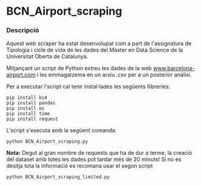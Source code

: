 # BCN_Airport_scraping
### Descripció
Aquest web scraper ha estat desenvolupat com a part de l'assignatura de Tipologia i cicle de vida de les dades del Màster en  Data Science de la Universitat Oberta de Catalunya. 

Mitjançant un script de Python extreu les dades de la web www.barcelona-airport.com i les emmagatzema en un arxiu .csv per a un posterior anàlisi.

Per a executar l'script cal tenir instal·lades les següents llibreries:
```
pip install bs4
pip install pandas
pip install os
pip install time
pip install request
```

L'script s'executa amb la següent comanda:
```
python BCN_Airport_scraping.py
```
**Nota:** Degut al gran nombre de requests que ha de dur a terme, la creació del dataset amb totes les dades pot tardar més de 20 minuts! Si no es desitja tota la informació es recomana usar el segon script
```
python BCN_Airport_scraping_limited.py
```
